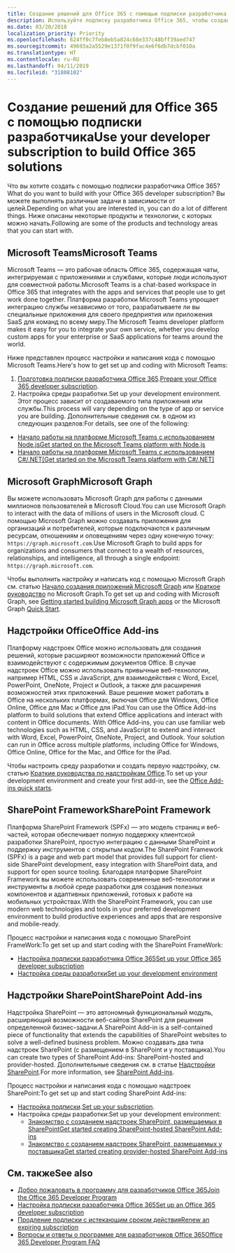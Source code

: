 ```yaml
---
title: Создание решений для Office 365 с помощью подписки разработчика
description: Используйте подписку разработчика Office 365, чтобы создавать нужные решения.
ms.date: 03/20/2018
localization_priority: Priority
ms.openlocfilehash: 624ff0c7feb8eb5a824c68e337c48bff39aed747
ms.sourcegitcommit: 49693a2a5529e1371f0f9fac4e6f6db7dcbf010a
ms.translationtype: HT
ms.contentlocale: ru-RU
ms.lasthandoff: 04/11/2019
ms.locfileid: "31808102"
---
```

# <a name="use-your-developer-subscription-to-build-office-365-solutions"></a><span data-ttu-id="36460-103">Создание решений для Office 365 с помощью подписки разработчика</span><span class="sxs-lookup"><span data-stu-id="36460-103">Use your developer subscription to build Office 365 solutions</span></span>

<span data-ttu-id="36460-104">Что вы хотите создать с помощью подписки разработчика Office 365?</span><span class="sxs-lookup"><span data-stu-id="36460-104">What do you want to build with your Office 365 developer subscription?</span></span> <span data-ttu-id="36460-105">Вы можете выполнять различные задачи в зависимости от целей.</span><span class="sxs-lookup"><span data-stu-id="36460-105">Depending on what you are interested in, you can do a lot of different things.</span></span> <span data-ttu-id="36460-106">Ниже описаны некоторые продукты и технологии, с которых можно начать.</span><span class="sxs-lookup"><span data-stu-id="36460-106">Following are some of the products and technology areas that you can start with.</span></span>

## <a name="microsoft-teams"></a><span data-ttu-id="36460-107">Microsoft Teams</span><span class="sxs-lookup"><span data-stu-id="36460-107">Microsoft Teams</span></span>

<span data-ttu-id="36460-108">Microsoft Teams — это рабочая область Office 365, содержащая чаты, интегрируемая с приложениями и службами, которые люди используют для совместной работы.</span><span class="sxs-lookup"><span data-stu-id="36460-108">Microsoft Teams is a chat-based workspace in Office 365 that integrates with the apps and services that people use to get work done together.</span></span> <span data-ttu-id="36460-109">Платформа разработки Microsoft Teams упрощает интеграцию службы независимо от того, разрабатываете ли вы специальные приложения для своего предприятия или приложения SaaS для команд по всему миру.</span><span class="sxs-lookup"><span data-stu-id="36460-109">The Microsoft Teams developer platform makes it easy for you to integrate your own service, whether you develop custom apps for your enterprise or SaaS applications for teams around the world.</span></span>

<span data-ttu-id="36460-110">Ниже представлен процесс настройки и написания кода с помощью Microsoft Teams.</span><span class="sxs-lookup"><span data-stu-id="36460-110">Here's how to get set up and coding with Microsoft Teams:</span></span>

1. <span data-ttu-id="36460-111">[Подготовка подписки разработчика Office 365](https://docs.microsoft.com/microsoftteams/platform/get-started/get-started-tenant).</span><span class="sxs-lookup"><span data-stu-id="36460-111">[Prepare your Office 365 developer subscription](https://docs.microsoft.com/microsoftteams/platform/get-started/get-started-tenant).</span></span>
2. <span data-ttu-id="36460-112">Настройка среды разработки.</span><span class="sxs-lookup"><span data-stu-id="36460-112">Set up your development environment.</span></span> <span data-ttu-id="36460-113">Этот процесс зависит от создаваемого типа приложения или службы.</span><span class="sxs-lookup"><span data-stu-id="36460-113">This process will vary depending on the type of app or service you are building.</span></span> <span data-ttu-id="36460-114">Дополнительные сведения см. в одном из следующих разделов:</span><span class="sxs-lookup"><span data-stu-id="36460-114">For details, see one of the following:</span></span>

  - [<span data-ttu-id="36460-115">Начало работы на платформе Microsoft Teams с использованием Node.js</span><span class="sxs-lookup"><span data-stu-id="36460-115">Get started on the Microsoft Teams platform with Node.js</span></span>](https://docs.microsoft.com/microsoftteams/platform/get-started/get-started-nodejs-app-studio)
  - [<span data-ttu-id="36460-116">Начало работы на платформе Microsoft Teams с использованием C#/.NET</span><span class="sxs-lookup"><span data-stu-id="36460-116">[Get started on the Microsoft Teams platform with C#/.NET]</span></span>](https://docs.microsoft.com/en-us/microsoftteams/platform/get-started/get-started-dotnet-app-studio)

## <a name="microsoft-graph"></a><span data-ttu-id="36460-117">Microsoft Graph</span><span class="sxs-lookup"><span data-stu-id="36460-117">Microsoft Graph</span></span>

<span data-ttu-id="36460-118">Вы можете использовать Microsoft Graph для работы с данными миллионов пользователей в Microsoft Cloud.</span><span class="sxs-lookup"><span data-stu-id="36460-118">You can use Microsoft Graph to interact with the data of millions of users in the Microsoft cloud.</span></span> <span data-ttu-id="36460-119">С помощью Microsoft Graph можно создавать приложения для организаций и потребителей, которые подключаются к различным ресурсам, отношениям и оповещениям через одну конечную точку: `https://graph.microsoft.com`.</span><span class="sxs-lookup"><span data-stu-id="36460-119">Use Microsoft Graph to build apps for organizations and consumers that connect to a wealth of resources, relationships, and intelligence, all through a single endpoint: `https://graph.microsoft.com`.</span></span>

<span data-ttu-id="36460-120">Чтобы выполнить настройку и написать код с помощью Microsoft Graph см. статью [Начало создания приложений Microsoft Graph](https://developer.microsoft.com/ru-RU/graph/get-started) или [Краткое руководство](https://developer.microsoft.com/ru-RU/graph/quick-start) по Microsoft Graph.</span><span class="sxs-lookup"><span data-stu-id="36460-120">To get set up and coding with Microsoft Graph, see [Getting started building Microsoft Graph apps](https://developer.microsoft.com/ru-RU/graph/get-started) or the Microsoft Graph [Quick Start](https://developer.microsoft.com/ru-RU/graph/quick-start).</span></span>

## <a name="office-add-ins"></a><span data-ttu-id="36460-121">Надстройки Office</span><span class="sxs-lookup"><span data-stu-id="36460-121">Office Add-ins</span></span>

<span data-ttu-id="36460-p105">Платформу надстроек Office можно использовать для создания решений, которые расширяют возможности приложений Office и взаимодействуют с содержимым документов Office. В случае надстроек Office можно использовать привычные веб-технологии, например HTML, CSS и JavaScript, для взаимодействия с Word, Excel, PowerPoint, OneNote, Project и Outlook, а также для расширения возможностей этих приложений. Ваше решение может работать в Office на нескольких платформах, включая Office для Windows, Office Online, Office для Mac и Office для iPad.</span><span class="sxs-lookup"><span data-stu-id="36460-p105">You can use the Office Add-ins platform to build solutions that extend Office applications and interact with content in Office documents. With Office Add-ins, you can use familiar web technologies such as HTML, CSS, and JavaScript to extend and interact with Word, Excel, PowerPoint, OneNote, Project, and Outlook. Your solution can run in Office across multiple platforms, including Office for Windows, Office Online, Office for the Mac, and Office for the iPad.</span></span>

<span data-ttu-id="36460-125">Чтобы настроить среду разработки и создать первую надстройку, см. статью [Краткие руководства по надстройкам Office](https://docs.microsoft.com/office/dev/add-ins/).</span><span class="sxs-lookup"><span data-stu-id="36460-125">To set up your development environment and create your first add-in, see the [Office Add-ins quick starts](https://docs.microsoft.com/office/dev/add-ins/).</span></span>

## <a name="sharepoint-framework"></a><span data-ttu-id="36460-126">SharePoint Framework</span><span class="sxs-lookup"><span data-stu-id="36460-126">SharePoint Framework</span></span>

<span data-ttu-id="36460-127">Платформа SharePoint Framework (SPFx) — это модель страниц и веб-частей, которая обеспечивает полную поддержку клиентской разработки SharePoint, простую интеграцию с данными SharePoint и поддержку инструментов с открытым кодом.</span><span class="sxs-lookup"><span data-stu-id="36460-127">The SharePoint Framework (SPFx) is a page and web part model that provides full support for client-side SharePoint development, easy integration with SharePoint data, and support for open source tooling.</span></span> <span data-ttu-id="36460-128">Благодаря платформе SharePoint Framework вы можете использовать современные веб-технологии и инструменты в любой среде разработки для создания полезных компонентов и адаптивных приложений, готовых к работе на мобильных устройствах.</span><span class="sxs-lookup"><span data-stu-id="36460-128">With the SharePoint Framework, you can use modern web technologies and tools in your preferred development environment to build productive experiences and apps that are responsive and mobile-ready.</span></span>

<span data-ttu-id="36460-129">Процесс настройки и написания кода с помощью SharePoint FrameWork:</span><span class="sxs-lookup"><span data-stu-id="36460-129">To get set up and start coding with the SharePoint FrameWork:</span></span>

- [<span data-ttu-id="36460-130">Настройка подписки разработчика Office 365</span><span class="sxs-lookup"><span data-stu-id="36460-130">Set up your Office 365 developer subscription</span></span>](https://docs.microsoft.com/sharepoint/dev/spfx/set-up-your-developer-tenant)
- [<span data-ttu-id="36460-131">Настройка среды разработки</span><span class="sxs-lookup"><span data-stu-id="36460-131">Set up your development environment</span></span>](https://docs.microsoft.com/sharepoint/dev/spfx/set-up-your-development-environment)

## <a name="sharepoint-add-ins"></a><span data-ttu-id="36460-132">Надстройки SharePoint</span><span class="sxs-lookup"><span data-stu-id="36460-132">SharePoint Add-ins</span></span> 

<span data-ttu-id="36460-133">Надстройка SharePoint — это автономный функциональный модуль, расширяющий возможности веб-сайтов SharePoint для решения определенной бизнес-задачи.</span><span class="sxs-lookup"><span data-stu-id="36460-133">A SharePoint Add-in is a self-contained piece of functionality that extends the capabilities of SharePoint websites to solve a well-defined business problem.</span></span> <span data-ttu-id="36460-134">Можно создавать два типа надстроек SharePoint (с размещением в SharePoint и у поставщика).</span><span class="sxs-lookup"><span data-stu-id="36460-134">You can create two types of SharePoint Add-ins: SharePoint-hosted and provider-hosted.</span></span> <span data-ttu-id="36460-135">Дополнительные сведения см. в статье [Надстройки SharePoint](https://docs.microsoft.com/sharepoint/dev/sp-add-ins/sharepoint-add-ins).</span><span class="sxs-lookup"><span data-stu-id="36460-135">For more information, see [SharePoint Add-ins](https://docs.microsoft.com/sharepoint/dev/sp-add-ins/sharepoint-add-ins).</span></span>

<span data-ttu-id="36460-136">Процесс настройки и написания кода с помощью надстроек SharePoint:</span><span class="sxs-lookup"><span data-stu-id="36460-136">To get set up and start coding SharePoint Add-ins:</span></span>

- <span data-ttu-id="36460-137">[Настройка подписки](https://docs.microsoft.com/sharepoint/dev/spfx/set-up-your-developer-tenant).</span><span class="sxs-lookup"><span data-stu-id="36460-137">[Set up your subscription](https://docs.microsoft.com/sharepoint/dev/spfx/set-up-your-developer-tenant).</span></span>  
- <span data-ttu-id="36460-138">Настройка среды разработки:</span><span class="sxs-lookup"><span data-stu-id="36460-138">Set up your development environment:</span></span> 
  - [<span data-ttu-id="36460-139">Знакомство с созданием надстроек SharePoint, размещаемых в SharePoint</span><span class="sxs-lookup"><span data-stu-id="36460-139">Get started creating SharePoint-hosted SharePoint Add-ins</span></span>](https://docs.microsoft.com/sharepoint/dev/sp-add-ins/get-started-creating-sharepoint-hosted-sharepoint-add-ins)  
  - [<span data-ttu-id="36460-140">Знакомство с созданием надстроек SharePoint, размещаемых у поставщика</span><span class="sxs-lookup"><span data-stu-id="36460-140">Get started creating provider-hosted SharePoint Add-ins</span></span>](https://docs.microsoft.com/sharepoint/dev/sp-add-ins/get-started-creating-provider-hosted-sharepoint-add-ins)  

## <a name="see-also"></a><span data-ttu-id="36460-141">См. также</span><span class="sxs-lookup"><span data-stu-id="36460-141">See also</span></span>

- [<span data-ttu-id="36460-142">Добро пожаловать в программу для разработчиков Office 365</span><span class="sxs-lookup"><span data-stu-id="36460-142">Join the Office 365 Developer Program</span></span>](office-365-developer-program.md)
- [<span data-ttu-id="36460-143">Настройка подписки разработчика Office 365</span><span class="sxs-lookup"><span data-stu-id="36460-143">Set up an Office 365 developer subscription</span></span>](office-365-developer-program-get-started.md) 
- [<span data-ttu-id="36460-144">Продление подписки с истекающим сроком действия</span><span class="sxs-lookup"><span data-stu-id="36460-144">Renew an expiring subscription</span></span>](subscription-expiration-and-renewal.md)
- [<span data-ttu-id="36460-145">Вопросы и ответы о программе для разработчиков Office 365</span><span class="sxs-lookup"><span data-stu-id="36460-145">Office 365 Developer Program FAQ</span></span>](office-365-developer-program-faq.md) 
